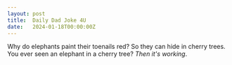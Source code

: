 ```yaml
---
layout: post
title:  Daily Dad Joke 4U
date:   2024-01-18T00:00:00Z
---
```

Why do elephants paint their toenails red? So they can hide in cherry trees. You ever seen an elephant in a cherry tree? *Then it's working*.
